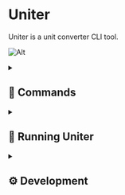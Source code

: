 # Uniter

Uniter is a unit converter CLI tool.

![Alt](https://repobeats.axiom.co/api/embed/2ab893442b8a40960cd9bb66e91fdd1986356e69.svg "Repobeats analytics image")



<details>
  <summary><h2>🧰 Commands</h2></summary>

  Convertion Types
  <ul>
  <li>Temperature(Celsius, Fahrenheit, Kelvin)</li>
  <li>Weight(Metric, Imperial)</li>
  <li>Lenght(Metric, Imperial, Space)</li>
  <li>Money(All currencies under FXRatesAPI, also you don't need any API keys)</li>
  <li>Time</li>
  <li>Volume(Metric, Imperial, Solid, Liquid)</li>
  </ul>

  Other commands
  <ul>
  <li>face - Enters interface/dialog option.
  <li>help
  <li>exit
  </ul>

  ## Other info

  Money maximum decimals is 15 due to the API.

  In the decimal rounding it will return 0.0 only if the value is truly close to zero, not just small.

  ## Example usage

  Input: "convert_initial" "value""input_unit" "output_unit" "decimals"

  Input:
  ```
  w 98kg sh.t 8
  ```
  Output:
  ```
  0.10802651sh.t
  ```

  Input:
  ```
  m 89eur jpy
  ```
  Output:
  ```
  14421.6021405JPY
  ```

</details>

<details>
  <summary><h2>🚀 Running Uniter</h2></summary>

Start cloning Uniter:

```
git clone https://github.com/staxhinho/Uniter.git
```


To compile and run:

```
cargo run
```

Make sure you have cargo installed and you're inside the directory in your terminal.
</details>

<details>
  <summary><h2>⚙️ Development</h2></summary>

# Follow commit template

## Commit types

<ul>
  <li> New - New feature.
  <li> Fix - Fixed or optimized a feature.
  <li> Feat - Changed something in a feature that is not fixing, like changing logic or adding new behaviour.
  <li> Docs - Changing documentation.
</ul>

# Message examples

### Commit message with description and breaking change footer
Feat: allow provided config object to extend other configs

BREAKING CHANGE: 'extends' key in config file is now used for extending other config files.

### Commit message with no body
Fix: correct spelling of CHANGELOG
</details>
